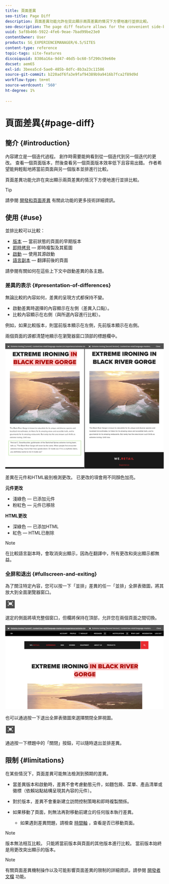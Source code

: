 ```yaml
---
title: 頁面差異
seo-title: Page Diff
description: 頁面差異功能允許在突出顯示兩頁差異的情況下方便地進行並排比較。
seo-description: The page diff feature allows for the convenient side-by-side comparison of two pages with their differences highlighted.
uuid: 5af8b466-5922-4fe6-9eae-7bad99be23e0
contentOwner: User
products: SG_EXPERIENCEMANAGER/6.5/SITES
content-type: reference
topic-tags: site-features
discoiquuid: 8386a16a-9d47-46d5-bc60-5f290c59e60e
docset: aem65
exl-id: 3beea5cd-5ae0-485b-8dfc-8b3a23c11586
source-git-commit: b220adf6fa3e9faf94389b9a9416b7fca2f89d9d
workflow-type: tm+mt
source-wordcount: '560'
ht-degree: 1%

---
```


# 頁面差異{#page-diff}

## 簡介 {#introduction}

內容建立是一個迭代過程。 創作時需要能夠看到從一個迭代到另一個迭代的更改。 查看一個頁面版本，然後查看另一個頁面版本效率低下且容易出錯。 作者希望能夠輕鬆地將當前頁面與另一個版本並排進行比較。

頁面差異功能允許在突出顯示兩頁差異的情況下方便地進行並排比較。

>[!TIP]
>
>請參閱 [開發和頁面差異](/help/sites-developing/pagediff.md#operation-details) 有關此功能的更多技術詳細資訊。

## 使用 {#use}

並排比較可以比較：

* [版本](/help/sites-authoring/working-with-page-versions.md#comparing-a-version-with-current-page)  — 當前狀態的頁面的早期版本
* [即時拷貝](/help/sites-administering/msm-livecopy.md#comparing-a-live-copy-page-with-a-blueprint-page)  — 即時複製及其藍圖
* [啟動](/help/sites-authoring/launches-editing.md#comparing-a-launch-page-to-its-source-page)  — 使用其源啟動
* [語言副本](/help/sites-administering/tc-manage.md#comparing-language-copies)  — 翻譯前後的頁面

請參閱有關如何在這些上下文中啟動差異的各主題。

### 差異的表示 {#presentation-of-differences}

無論比較的內容如何，差異的呈現方式都保持不變。

* 啟動差異時選擇的內容顯示在左側（差異入口點）。
* 比較內容顯示在右側（與所選內容進行比較）。

例如，如果比較版本，則當前版本顯示在左側，先前版本顯示在右側。

兩個頁面的源都清楚地顯示在瀏覽器窗口頂部的標題欄中。

![chlimage_1-109](assets/chlimage_1-109.png)

差異在元件和HTML級別檢測更改。 已更改的項會用不同顏色加亮。

**元件更改**

* 淺綠色 — 已添加元件
* 粉紅色 — 元件已移除

**HTML更改**

* 深綠色 — 已添加HTML
* 紅色 — HTML已刪除

>[!NOTE]
>
>在比較語言副本時，會取消突出顯示，因為在翻譯中，所有更改和突出顯示都無益。

### 全屏和退出 {#fullscreen-and-exiting}

為了關注特定內容，您可以按一下「並排」差異的任一「並排」全屏表徵圖，將其放大到全面瀏覽器窗口。

![](do-not-localize/chlimage_1-18.png)

選定的側面將填充整個窗口，但欄將保持在頂部，允許您在兩個頁面之間切換。

![chlimage_1-110](assets/chlimage_1-110.png)

也可以通過按一下退出全屏表徵圖來選擇關閉全屏視圖。

![](do-not-localize/chlimage_1-19.png)

通過按一下標題中的「關閉」按鈕，可以隨時退出並排差異。

## 限制 {#limitations}

在某些情況下，頁面差異可能無法檢測到預期的差異。

* 當差異版本和啟動時，差異不會考慮動態元件，如麵包屑、菜單、產品清單或徽標（依賴站點結構呈現其內容的元件）。
* 對於版本，差異不會重新建立訪問控制策略和即時複製關係。
* 如果移動了頁面，則無法再對移動前建立的任何版本執行差異。

   * 如果遇到差異問題，請檢查 [時間軸](/help/sites-authoring/basic-handling.md#timeline) ，查看是否已移動頁面。

>[!NOTE]
>
>版本無法相互比較。 只能將當前版本與頁面的其他版本進行比較。 當前版本始終是用更改突出顯示的版本。

>[!NOTE]
>
>有關頁面差異機制操作以及可能影響頁面差異的限制的詳細資訊，請參閱 [開發者文檔](/help/sites-developing/pagediff.md) 功能。
